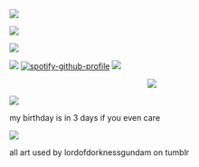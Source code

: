 ![](https://files.catbox.moe/9rmfy7.png)

![](https://files.catbox.moe/eysnb9.png)

![](https://files.catbox.moe/fjuglr.png)

![](https://files.catbox.moe/to9es1.png) [![spotify-github-profile](https://spotify-github-profile.kittinanx.com/api/view?uid=4oknir6tyb2ud3ydz4d6g7cdw&cover_image=true&theme=natemoo-re&show_offline=true&background_color=000000&interchange=true&bar_color=000000&bar_color_cover=true)](https://github.com/kittinan/spotify-github-profile) ![](https://komarev.com/ghpvc/?username=idiosyncraticNerd&color=e58bd0)

<p align="center">
  <img src="https://files.catbox.moe/swa8sx.png" />
</p>

![](https://files.catbox.moe/fjuglr.png)

my birthday is in 3 days if you even care

![](https://files.catbox.moe/zppilv.png)

all art used by lordofdorknessgundam on tumblr
